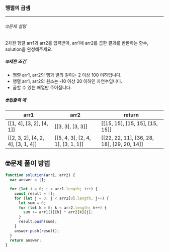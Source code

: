 ### 행렬의 곱셈

---

###### 🤓문제 설명

2차원 행렬 arr1과 arr2를 입력받아, arr1에 arr2를 곱한 결과를 반환하는 함수, solution을 완성해주세요.

##### 🤓제한 조건

- 행렬 arr1, arr2의 행과 열의 길이는 2 이상 100 이하입니다.
- 행렬 arr1, arr2의 원소는 -10 이상 20 이하인 자연수입니다.
- 곱할 수 있는 배열만 주어집니다.

##### 🤓입출력 예

| arr1                              | arr2                              | return                                     |
| --------------------------------- | --------------------------------- | ------------------------------------------ |
| [[1, 4], [3, 2], [4, 1]]          | [[3, 3], [3, 3]]                  | [[15, 15], [15, 15], [15, 15]]             |
| [[2, 3, 2], [4, 2, 4], [3, 1, 4]] | [[5, 4, 3], [2, 4, 1], [3, 1, 1]] | [[22, 22, 11], [36, 28, 18], [29, 20, 14]] |

## 🤓문제 풀이 방법

```javascript
function solution(arr1, arr2) {
  var answer = [];

  for (let i = 0; i < arr1.length; i++) {
    const result = [];
    for (let j = 0; j < arr2[0].length; j++) {
      let sum = 0;
      for (let k = 0; k < arr2.length; k++) {
        sum += arr1[i][k] * arr2[k][j];
      }
      result.push(sum);
    }
    answer.push(result);
  }
  return answer;
}
```
